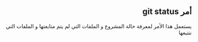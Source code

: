 <div dir=rtl>

## أمر git status

يستعمل هذا الأمر لمعرفة حالة المشروع و الملفات التي لم يتم متابعتها و الملفات التي نتتبعها

</div>